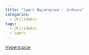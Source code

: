 ```yaml
---
title: "Spark Hyperspace - índices"
categories:
  - Utilidades
tags:
  - Utilidades
  - spark
---
```


[Hyperspace](https://microsoft.github.io/hyperspace/)
